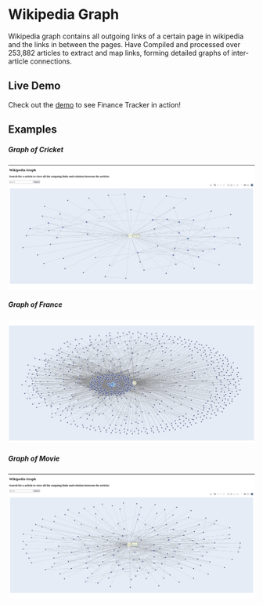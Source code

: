 # Wikipedia Graph

Wikipedia graph contains all outgoing links of a certain page in wikipedia and the links in between the pages.
Have Compiled and processed over 253,882 articles to extract and map links, forming detailed graphs of
inter-article connections.
## Live Demo

Check out the [demo](https://wikigraph.pythonanywhere.com/) to see Finance Tracker in action!


## Examples


##### Graph of Cricket 
![reports](/static/image.png)

##### Graph of France 
![reports](/static/france.png)

##### Graph of Movie 
![reports](/static/image%20copy.png)